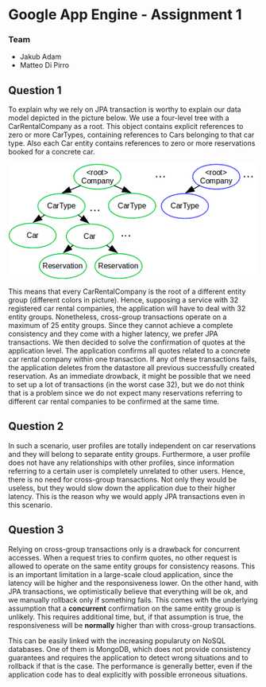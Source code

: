 # Google App Engine - Assignment 1
### Team
- Jakub Adam
- Matteo Di Pirro

## Question 1
To explain why we rely on JPA transaction is worthy to explain our data model depicted in the picture below. We use a four-level tree with a CarRentalCompany as a root. This object contains explicit references to zero or more CarTypes, containing references to Cars belonging to that car type. Also each Car entity contains references to zero or more reservations booked for a concrete car.

![ ](TreeStructure.png  "Tree structure of data entities")

This means that every CarRentalCompany is the root of a different entity group (different colors in picture). Hence, supposing a service with 32 registered car rental companies, the application will have to deal with 32 entity groups. Nonetheless, cross-group transactions operate on a maximum of 25 entity groups. Since they cannot achieve a complete consistency and they come with a higher latency, we prefer JPA transactions. We then decided to solve the confirmation of quotes at the application level. The application confirms all quotes related to a concrete car rental company within one transaction. If any of these transactions fails, the application deletes from the datastore all previous successfully created reservation. As an immediate drowback, it might be possible that we need to set up a lot of transactions (in the worst case 32), but we do not think that is a problem since we do not expect many reservations referring to different car rental companies to be confirmed at the same time.

## Question 2
In such a scenario, user profiles are totally independent on car reservations and they will belong to separate entity groups. Furthermore, a user profile does not have any relationships with other profiles, since information referring to a certain user is completely unrelated to other users. Hence, there is no need for cross-group transactions. Not only they would be useless, but they would slow down the application due to their higher latency. This is the reason why we would apply JPA transactions even in this scenario.

## Question 3
Relying on cross-group transactions only is a drawback for concurrent accesses. When a request tries to confirm quotes, no other request is allowed to operate on the same entity groups for consistency reasons. This is an important limitation in a large-scale cloud application, since the latency will be higher and the responsiveness lower. On the other hand, with JPA transactions, we optimistically believe that everything will be ok, and we manually rollback only if something fails. This comes with the underlying assumption that a **concurrent** confirmation on the same entity group is unlikely. This requires additional time, but, if that assumption is true, the responsiveness will be **normally** higher than with cross-group transactions. 

This can be easily linked with the increasing popularuty on NoSQL databases. One of them is MongoDB, which does not provide consistency guarantees and requires the application to detect wrong situations and to rollback if that is the case. The performance is generally better, even if the application code has to deal explicitly with possible erroneous situations.